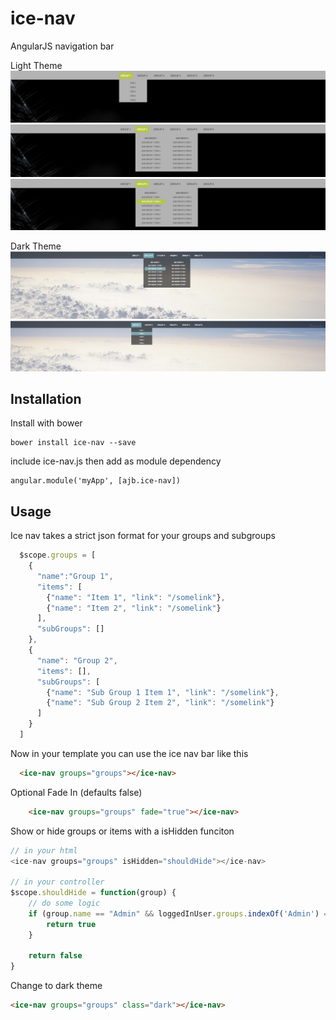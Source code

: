 # ice-nav
AngularJS navigation bar

Light Theme
![alt tag](https://raw.githubusercontent.com/andrejbranch/ice-nav/master/demo/screenshot_2.png)
![alt tag](https://raw.githubusercontent.com/andrejbranch/ice-nav/master/demo/screenshot_1.png)
![alt tag](https://raw.githubusercontent.com/andrejbranch/ice-nav/master/demo/screenshot_3.png)

Dark Theme
![alt tag](https://raw.githubusercontent.com/andrejbranch/ice-nav/master/demo/screenshot_dark_1.png)
![alt tag](https://raw.githubusercontent.com/andrejbranch/ice-nav/master/demo/screenshot_dark_2.png)

Installation
------------
Install with bower

    bower install ice-nav --save

include ice-nav.js then add as module dependency

    angular.module('myApp', [ajb.ice-nav])

Usage
------------

Ice nav takes a strict json format for your groups and subgroups

  ```js
    $scope.groups = [
      {
        "name":"Group 1",
        "items": [
          {"name": "Item 1", "link": "/somelink"},
          {"name": "Item 2", "link": "/somelink"}
        ],
        "subGroups": []
      },
      {
        "name": "Group 2",
        "items": [],
        "subGroups": [
          {"name": "Sub Group 1 Item 1", "link": "/somelink"},
          {"name": "Sub Group 2 Item 2", "link": "/somelink"}
        ]
      }
    ]
  ```

Now in your template you can use the ice nav bar like this
  ```html
    <ice-nav groups="groups"></ice-nav>
  ```

Optional Fade In (defaults false)
```html
    <ice-nav groups="groups" fade="true"></ice-nav>
```

Show or hide groups or items with a isHidden funciton
```js
// in your html
<ice-nav groups="groups" isHidden="shouldHide"></ice-nav>

// in your controller
$scope.shouldHide = function(group) {
    // do some logic
    if (group.name == "Admin" && loggedInUser.groups.indexOf('Admin') == -1) {
        return true
    }

    return false
}
```

Change to dark theme
```html
<ice-nav groups="groups" class="dark"></ice-nav>
```
